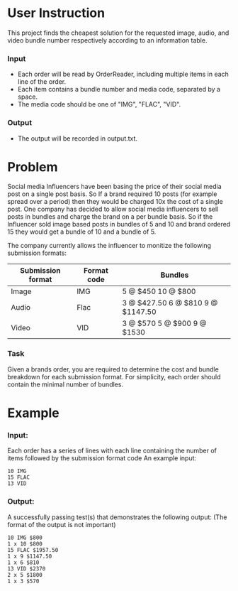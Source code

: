 # User Instruction
This project finds the cheapest solution for the requested image, audio, and video bundle number respectively according 
to an information table.
### Input
 - Each order will be read by OrderReader, including multiple items in each line of the order.
 - Each item contains a bundle number and media code, separated by a space.
 - The media code should be one of "IMG", "FLAC", "VID".
### Output
 - The output will be recorded in output.txt.

# Problem
Social media Influencers have been basing the price of their social media post on a single post basis. So If a brand required 10 posts (for example spread over a period) then they would be charged 10x the cost of a single post. One company has decided to allow social media influencers to sell posts in bundles and charge the brand on a per bundle basis. So if the Influencer sold image based posts in bundles of 5 and 10 and brand ordered 15 they would get a bundle of 10 and a bundle of 5.

The company currently allows the influencer to monitize the following submission formats:

| Submission format | Format code | Bundles                           |
| ----------------- | ----------- | --------------------------------- |
| Image             | IMG         | 5 @ $450 10 @ $800                |
| Audio             | Flac        | 3 @ $427.50 6 @ $810 9 @ $1147.50 |
| Video             | VID         | 3 @ $570 5 @ $900 9 @ $1530       |

### Task
Given a brands order, you are required to determine the cost and bundle breakdown for each submission format. For simplicity, each order should contain the minimal number of bundles.

# Example
### Input:
Each order has a series of lines with each line containing the number of items followed by the submission format code
An example input:
```
10 IMG
15 FLAC
13 VID
```
### Output:

A successfully passing test(s) that demonstrates the following output: (The format of the output is not important)
```
10 IMG $800
1 x 10 $800
15 FLAC $1957.50
1 x 9 $1147.50
1 x 6 $810
13 VID $2370
2 x 5 $1800
1 x 3 $570
```
